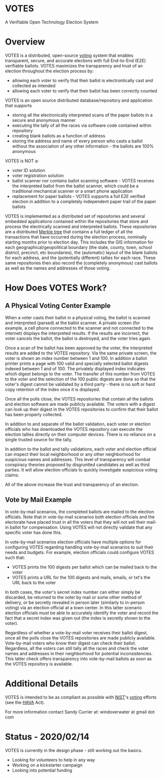 # VOTES

A Verifiable Open Technology Election System

# Overview

VOTES is a distributed, open-source [voting](https://en.wikipedia.org/wiki/Voting) system that enables transparent, secure, and accurate elections with full End-to-End (E2E) verifiable ballots.  VOTES maximizes the transparency and trust of an election throughout the election process by:

- allowing each voter to verify that their ballot is electrontically cast and collected as intended
- allowing each voter to verify that their ballot has been correctly counted

VOTES is an open source distributed database/repository and application that supports

- storing all the electronically interpreted scans of the paper ballots in a secure and anonymous manner
- executing the tally of all the races via software code contained within repository
- creating blank ballots as a function of address
- storing the address and name of every person who casts a ballot without the association of any other information - the ballots are 100% anonymous

VOTES is NOT a:

- voter ID solution
- voter registration solution
- ballot scanner nor contains ballot scanning software - VOTES receives the interpreted ballot from the ballot scanner, which could be a traditional mechanical scanner or a smart phone application
- replacement for paper ballots - VOTES supports a full E2E verified election in addition to a completely independent paper trail of the paper ballots

VOTES is implemented as a distributed set of repositories and several embedded applications contained within the repositories that store and process the electrically scanned and interpreted ballots.  These repositories are a distributed [Merkle tree](https://en.wikipedia.org/wiki/Merkle_tree) that contains a full ledger of all the transactions that have occurred during the election process, nominally starting months prior to election day.  This includes the GIS information for each geographical/geopolitical boundary (the state, county, town, school district, precinct, etc boundaries), the (automatic) layout of the blank ballots for each address, and the (potentially different) tallies for each race.  These same repositories then also record the (completely anonymous) cast ballots as well as the names and addresses of those voting.

# How Does VOTES Work?

## A Physical Voting Center Example

When a voter casts their ballot in a physical voting, the ballot is scanned and interpreted (parsed) at the ballot scanner.  A private screen (for example, a cell phone connected to the scanner and not connected to the internet) displays the interpreted results.  If the results are incorrect, the voter cancels the ballot, the ballot is destroyed, and the voter tries again.

Once a scan of the ballot has been approved by the voter, the interpreted results are added to the VOTES repository.  Via the same private screen, the voter is shown an index number between 1 and 100.  In addition a ballot printer prints a page with 100 valid and specially selected ballot digests indexed between 1 and of 100.  The privately displayed index indicates which digest belongs to the voter.  The transfer of this number from VOTES to the voter and the selection of the 100 public digests are done so that the voter's digest cannot be validated by a third party - there is no soft or hard copy retention of the index once it is displayed.

Once all the polls close, the VOTES repositories that contain all the ballots and election software are made publicly available.  The voters with a digest can look up their digest in the VOTES repositories to confirm that their ballot has been properly collected.

In addition to and separate of the ballot validation, each voter or election officials who has downloaded the VOTES repository can execute the election tallies directly on their computer devices.  There is no reliance on a single trusted source for the tally.

In addition to the ballot and tally validations, each voter and election official can inspect their local neighborhood or any other neighborhood for suspicious names and addresses.  This level of transparency will combat conspiracy theories proposed by disgruntled candidates as well as third parties.  It will allow election officials to quickly investigate suspicious voting claims.

All of the above increase the trust and transparency of an election.

## Vote by Mail Example

In vote-by-mail scenarios, the completed ballots are mailed to the election officials.  Note that in vote-by-mail scenarios both election officials and the electorate have placed trust in all the voters that they will not sell their mail-in ballot for compensation.  Using VOTES will not directly validate that any specific voter has done this.

In vote-by-mail scenarios election officials have multiple options for configuring VOTES regarding handling vote-by-mail scenarios to suit their needs and budgets.  For example, election officials could configure VOTES such that:

- VOTES prints the 100 digests per ballot which can be mailed back to the voter
- VOTES prints a URL for the 100 digests and mails, emails, or txt's the URL back to the voter

In both cases, the voter's secret index number can either simply be discarded, be returned to the voter by mail or some other method of delivery, or be secretly revealed in person later (similarly to in-person voting) via an election official at a town center.  In this latter scenario election officials must be able to accurately identify the voter and record the fact that a secret index was given out (the index is secretly shown to the voter).

Regardless of whether a vote-by-mail voter receives their ballot digest, once all the polls close the VOTES repositories are made publicly available.  Vote-by-mail voters who know their digest can check their ballot.  Regardless, all the voters can still tally all the races and check the voter names and addresses in their neighborhood for potential inconsistencies.  This latter check offers transparency into vote-by-mail ballots as soon as the VOTES repository is available.

# Additional Details

VOTES is intended to be as compliant as possible with [NIST](https://en.wikipedia.org/wiki/National_Institute_of_Standards_and_Technology)'s [voting](https://www.nist.gov/itl/voting) efforts (see the [HAVA](https://en.wikipedia.org/wiki/Help_America_Vote_Act) Act).

For more information contact Sandy Currier at:  windoverwater at gmail dot com

# Status - 2020/02/14

VOTES is currently in the design phase - still working out the basics.
* Looking for volunteers to help in any way
* Working on a kickstarter campaign
* Looking into potential funding
